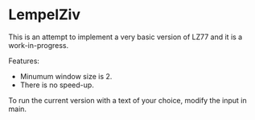 # LempelZiv
This is an attempt to implement a very basic version of LZ77 and it is a work-in-progress.

Features:
- Minumum window size is 2. 
- There is no speed-up.

To run the current version with a text of your choice, modify the input in main.
